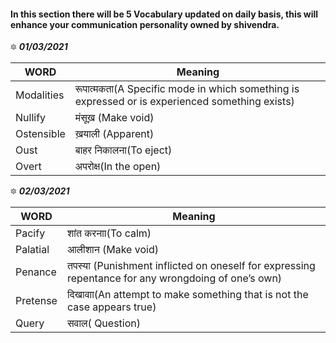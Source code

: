 #### In this section there will be 5 Vocabulary updated on daily basis, this will enhance your communication personality owned by shivendra.


🔯 ***01/03/2021***

| WORD | Meaning |
|--------------------------------------------------------------------------------------------------------------|-------------------------------------------------------------------------------------------------------------------------------------------------------------------|
| Modalities | रूपात्मकता(A Specific mode in which something is expressed or is experienced something exists) |
| Nullify | मंसूख़ (Make void) |
| Ostensible | ख़याली (Apparent) |
| Oust | बाहर निकालना(To eject) |
| Overt | अपरोक्ष(In the open) |

🔯 ***02/03/2021***

| WORD | Meaning |
|--------------------------------------------------------------------------------------------------------------|-------------------------------------------------------------------------------------------------------------------------------------------------------------------|
| Pacify | शांत करनाा(To calm) |
| Palatial | आलीशान (Make void) |
| Penance | तपस्या (Punishment inflicted on oneself for expressing repentance for any wrongdoing of one’s own) |
| Pretense | दिखावाा(An attempt to make something that is not the case appears true) |
| Query | सवाल( Question) |
